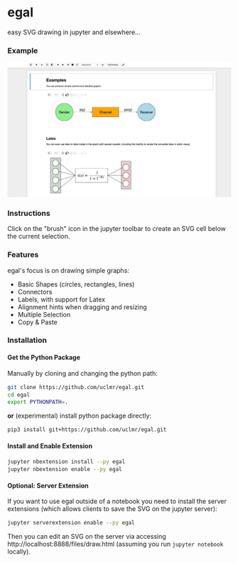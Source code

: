 # egal
easy SVG drawing in jupyter and elsewhere...

### Example
![](screenshot.png)

### Instructions
Click on the "brush" icon in the jupyter toolbar to create an SVG cell below the current selection.
### Features

egal's focus is on drawing simple graphs:  

* Basic Shapes (circles, rectangles, lines)
* Connectors
* Labels, with support for Latex
* Alignment hints when dragging and resizing
* Multiple Selection
* Copy & Paste

### Installation

#### Get the Python Package

Manually by cloning and changing the python path:
```bash
git clone https://github.com/uclmr/egal.git
cd egal
export PYTHONPATH=. 
```

**or** (experimental) install python package directly:
```bash
pip3 install git+https://github.com/uclmr/egal.git
```

#### Install and Enable Extension
```bash
jupyter nbextension install --py egal 
jupyter nbextension enable --py egal 
```

#### Optional: Server Extension 
If you want to use egal outside of a notebook you need to install the server extensions (which allows clients to 
save the SVG on the jupyter server):

```bash
jupyter serverextension enable --py egal 
```

Then you can edit an SVG on the server via accessing http://localhost:8888/files/draw.html (assuming you run
`jupyter notebook` locally).

